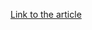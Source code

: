 [Link to the article](https://findingbad.blogspot.com/2020/06/dynamic-correlation-ml-and-hunting.html)
